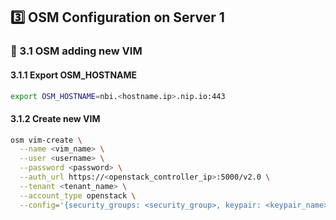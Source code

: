 ## 3️⃣ OSM Configuration on Server 1
### 📝 3.1 OSM adding new VIM
#### 3.1.1 Export OSM_HOSTNAME
```bash
export OSM_HOSTNAME=nbi.<hostname.ip>.nip.io:443
```
#### 3.1.2 Create new VIM
```bash
osm vim-create \
  --name <vim_name> \
  --user <username> \
  --password <password> \
  --auth_url https://<openstack_controller_ip>:5000/v2.0 \
  --tenant <tenant_name> \
  --account_type openstack \
  --config='{security_groups: <security_group>, keypair: <keypair_name>}'
```
